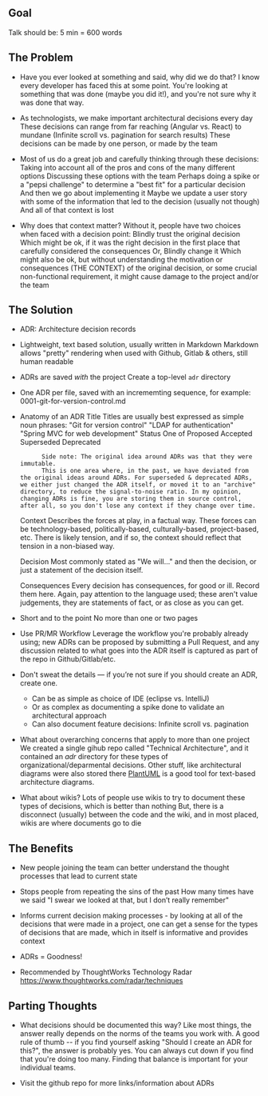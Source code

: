 Goal
----
Talk should be: 5 min = 600 words

The Problem
-----------

- Have you ever looked at something and said, why did we do that?
	I know every developer has faced this at some point. You're looking at something that was done (maybe you did it!), and you're not sure why it was done that way.

- As technologists, we make important architectural decisions every day
	These decisions can range from far reaching (Angular vs. React) to mundane (Infinite scroll vs. pagination for search results)
	These decisions can be made by one person, or made by the team

- Most of us do a great job and carefully thinking through these decisions:
	Taking into account all of the pros and cons of the many different options
	Discussing these options with the team
	Perhaps doing a spike or a "pepsi challenge" to determine a "best fit" for a particular decision
	And then we go about implementing it
		Maybe we update a user story with some of the information that led to the decision (usually not though)
	And all of that context is lost

- Why does that context matter?
	Without it, people have two choices when faced with a decision point:
		Blindly trust the original decision
			Which might be ok, if it was the right decision in the first place that carefully considered the consequences
		Or, Blindly change it
			Which might also be ok, but without understanding the motivation or consequences (THE CONTEXT) of the original decision, or some crucial non-functional requirement, it might cause damage to the project and/or the team

The Solution
------------

- ADR: Architecture decision records

- Lightweight, text based solution, usually written in Markdown
	Markdown allows "pretty" rendering when used with Github, Gitlab & others, still human readable

- ADRs are saved *with* the project
	Create a top-level `adr` directory	

- One ADR per file, saved with an incrememting sequence, for example:
	0001-git-for-version-control.md

- Anatomy of an ADR
	Title
		Titles are usually best expressed as simple noun phrases:
			"Git for version control"
			"LDAP for authentication"
			"Spring MVC for web development"
	Status
		One of
			Proposed
			Accepted
			Superseded
			Deprecated

			Side note: The original idea around ADRs was that they were immutable.
			This is one area where, in the past, we have deviated from the original ideas around ADRs. For superseded & deprecated ADRs, we either just changed the ADR itself, or moved it to an "archive" directory, to reduce the signal-to-noise ratio. In my opinion, changing ADRs is fine, you are storing them in source control, after all, so you don't lose any context if they change over time.

	Context
		Describes the forces at play, in a factual way. These forces can be technology-based, politically-based, culturally-based, project-based, etc. There is likely tension, and if so, the context should reflect that tension in a non-biased way.

	Decision
		Most commonly stated as "We will..." and then the decision, or just a statement of the decision itself.

	Consequences
		Every decision has consequences, for good or ill. Record them here. Again, pay attention to the language used; these aren't value judgements, they are statements of fact, or as close as you can get.

- Short and to the point
	No more than one or two pages

- Use PR/MR Workflow
	Leverage the workflow you're probably already using; new ADRs can be proposed by submitting a Pull Request, and any discussion related to what goes into the ADR itself is captured as part of the repo in Github/Gitlab/etc.

- Don't sweat the details — if you’re not sure if you should create an ADR, create one. 
	* Can be as simple as choice of IDE (eclipse vs. IntelliJ)
    * Or as complex as documenting a spike done to validate an architectural approach
    * Can also document feature decisions: Infinite scroll vs. pagination

- What about overarching concerns that apply to more than one project
	We created a single gihub repo called "Technical Architecture", and it contained an _adr_ directory for these types of organizational/deparmental decisions. Other stuff, like architectural diagrams were also stored there [PlantUML](http://plantuml.com/) is a good tool for text-based architecture diagrams.

- What about wikis?
	Lots of people use wikis to try to document these types of decisions, which is better than nothing
	But, there is a disconnect (usually) between the code and the wiki, and in most placed, wikis are where documents go to die

The Benefits
------------

- New people joining the team can better understand the thought processes that lead to current state

- Stops people from repeating the sins of the past
    How many times have we said "I swear we looked at that, but I don’t really remember"

- Informs current decision making processes - by looking at all of the decisions that were made in a project, one can get a sense for the types of decisions that are made, which in itself is informative and provides context

- ADRs = Goodness!

- Recommended by ThoughtWorks Technology Radar
	https://www.thoughtworks.com/radar/techniques

Parting Thoughts
----------------

- What decisions should be documented this way?
	Like most things, the answer really depends on the norms of the teams you work with. A good rule of thumb -- if you find yourself asking "Should I create an ADR for this?", the answer is probably yes. You can always cut down if you find that you're doing too many. Finding that balance is important for your individual teams.

- Visit the github repo for more links/information about ADRs

